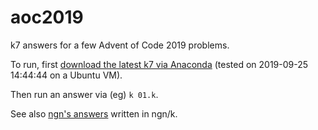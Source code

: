# aoc2019
k7 answers for a few Advent of Code 2019 problems.

To run, first [download the latest k7 via Anaconda](https://anaconda.org/shaktidb) (tested on 2019-09-25 14:44:44 on a Ubuntu VM).

Then run an answer via (eg) `k 01.k`.

See also [ngn's answers](https://bitbucket.org/ngn/k/src/master/aoc19/) written in ngn/k.
